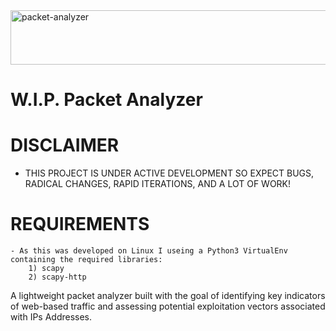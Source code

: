 
<img width="589" height="87" alt="packet-analyzer" src="https://github.com/user-attachments/assets/9e29ecff-9f46-42d4-bf07-2074bccb397d" />

#
#  W.I.P. Packet Analyzer
#

# DISCLAIMER
- THIS PROJECT IS UNDER ACTIVE DEVELOPMENT SO EXPECT BUGS, RADICAL CHANGES, RAPID ITERATIONS, AND A LOT OF WORK!


# REQUIREMENTS
    - As this was developed on Linux I useing a Python3 VirtualEnv containing the required libraries:
        1) scapy
        2) scapy-http

A lightweight packet analyzer built with the goal of identifying key indicators of 
web-based traffic and assessing potential exploitation vectors associated with IPs
Addresses.
